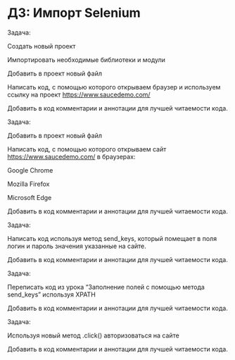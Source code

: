 # ДЗ: Импорт Selenium

Задача:


Создать новый проект

Импортировать необходимые библиотеки и модули

Добавить в проект новый файл

Написать код, с помощью которого открываем браузер и используем ссылку на проект https://www.saucedemo.com/

Добавить в код комментарии и аннотации для лучшей читаемости кода.

Задача:


Добавить в проект новый файл

Написать код, с помощью которого открываем сайт https://www.saucedemo.com/ в браузерах: 

Google Chrome

Mozilla Firefox

Microsoft Edge

Добавить в код комментарии и аннотации для лучшей читаемости кода.

Задача:


Написать код используя метод send_keys, который помещает в поля логин и пароль значения указанные на сайте.

Добавить в код комментарии и аннотации для лучшей читаемости кода.

Задача:


Переписать код из урока “Заполнение полей с помощью метода send_keys” используя XPATH

Добавить в код комментарии и аннотации для лучшей читаемости кода.

Задача:


Используя новый метод .click() авторизоваться на сайте

Добавить в код комментарии и аннотации для лучшей читаемости кода.

